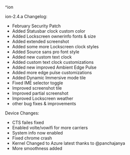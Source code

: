 ^ion 

ion-2.4.a
 Changelog: 

- February Security Patch 
- Added Statusbar clock custom color 
- Added Lockscreen ownerinfo fonts & size 
- Added extended screenshot 
- Added some more Lockscreen clock styles 
- Added Source sans pro font style 
- Added new custom text clock 
- Added custom text clock customizations 
- Added new improved Ambient Edge Pulse 
- Added more edge pulse customizations 
- Added Dynamic Immersive mode tile 
- Fixed IME selector toggle 
- Improved screenshot tile 
- Improved partial screenshot 
- Improved Lockscreen weather
- other bug fixes & improvements

Device Changes: 
- CTS failes fixed
- Enabled volte/vowifi for more carriers
- System info now enabled
- Fixed chrome crash
- Kernel Changed to Azure latest thanks to @panchajanya
- More smoothness added
